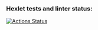 ### Hexlet tests and linter status:
[![Actions Status](https://github.com/Gu-Master/java-project-71/workflows/hexlet-check/badge.svg)](https://github.com/Gu-Master/java-project-71/actions)